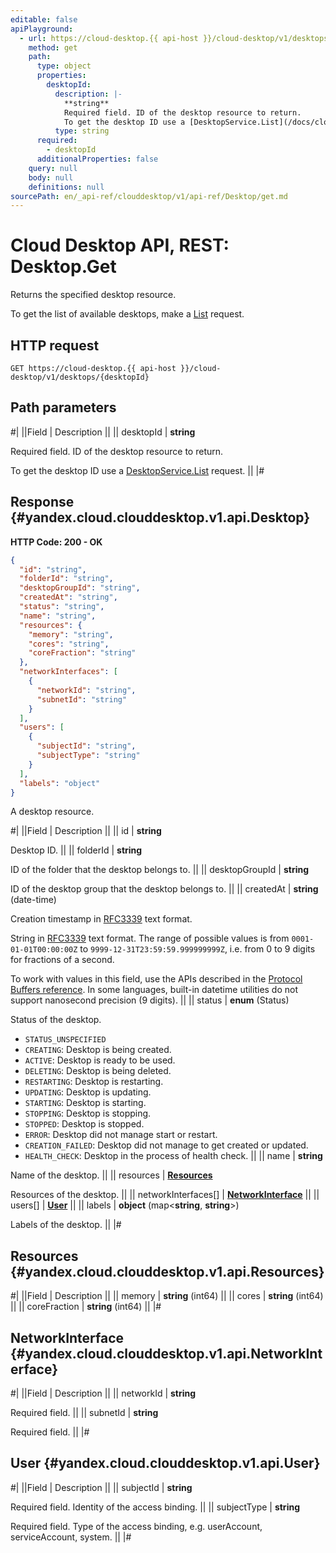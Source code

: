 ```yaml
---
editable: false
apiPlayground:
  - url: https://cloud-desktop.{{ api-host }}/cloud-desktop/v1/desktops/{desktopId}
    method: get
    path:
      type: object
      properties:
        desktopId:
          description: |-
            **string**
            Required field. ID of the desktop resource to return.
            To get the desktop ID use a [DesktopService.List](/docs/cloud-desktop/api-ref/Desktop/list#List) request.
          type: string
      required:
        - desktopId
      additionalProperties: false
    query: null
    body: null
    definitions: null
sourcePath: en/_api-ref/clouddesktop/v1/api-ref/Desktop/get.md
---
```


# Cloud Desktop API, REST: Desktop.Get

Returns the specified desktop resource.

To get the list of available desktops, make a [List](/docs/cloud-desktop/api-ref/Desktop/list#List) request.

## HTTP request

```
GET https://cloud-desktop.{{ api-host }}/cloud-desktop/v1/desktops/{desktopId}
```

## Path parameters

#|
||Field | Description ||
|| desktopId | **string**

Required field. ID of the desktop resource to return.

To get the desktop ID use a [DesktopService.List](/docs/cloud-desktop/api-ref/Desktop/list#List) request. ||
|#

## Response {#yandex.cloud.clouddesktop.v1.api.Desktop}

**HTTP Code: 200 - OK**

```json
{
  "id": "string",
  "folderId": "string",
  "desktopGroupId": "string",
  "createdAt": "string",
  "status": "string",
  "name": "string",
  "resources": {
    "memory": "string",
    "cores": "string",
    "coreFraction": "string"
  },
  "networkInterfaces": [
    {
      "networkId": "string",
      "subnetId": "string"
    }
  ],
  "users": [
    {
      "subjectId": "string",
      "subjectType": "string"
    }
  ],
  "labels": "object"
}
```

A desktop resource.

#|
||Field | Description ||
|| id | **string**

Desktop ID. ||
|| folderId | **string**

ID of the folder that the desktop belongs to. ||
|| desktopGroupId | **string**

ID of the desktop group that the desktop belongs to. ||
|| createdAt | **string** (date-time)

Creation timestamp in [RFC3339](https://www.ietf.org/rfc/rfc3339.txt) text format.

String in [RFC3339](https://www.ietf.org/rfc/rfc3339.txt) text format. The range of possible values is from
`0001-01-01T00:00:00Z` to `9999-12-31T23:59:59.999999999Z`, i.e. from 0 to 9 digits for fractions of a second.

To work with values in this field, use the APIs described in the
[Protocol Buffers reference](https://developers.google.com/protocol-buffers/docs/reference/overview).
In some languages, built-in datetime utilities do not support nanosecond precision (9 digits). ||
|| status | **enum** (Status)

Status of the desktop.

- `STATUS_UNSPECIFIED`
- `CREATING`: Desktop is being created.
- `ACTIVE`: Desktop is ready to be used.
- `DELETING`: Desktop is being deleted.
- `RESTARTING`: Desktop is restarting.
- `UPDATING`: Desktop is updating.
- `STARTING`: Desktop is starting.
- `STOPPING`: Desktop is stopping.
- `STOPPED`: Desktop is stopped.
- `ERROR`: Desktop did not manage start or restart.
- `CREATION_FAILED`: Desktop did not manage to get created or updated.
- `HEALTH_CHECK`: Desktop in the process of health check. ||
|| name | **string**

Name of the desktop. ||
|| resources | **[Resources](#yandex.cloud.clouddesktop.v1.api.Resources)**

Resources of the desktop. ||
|| networkInterfaces[] | **[NetworkInterface](#yandex.cloud.clouddesktop.v1.api.NetworkInterface)** ||
|| users[] | **[User](#yandex.cloud.clouddesktop.v1.api.User)** ||
|| labels | **object** (map<**string**, **string**>)

Labels of the desktop. ||
|#

## Resources {#yandex.cloud.clouddesktop.v1.api.Resources}

#|
||Field | Description ||
|| memory | **string** (int64) ||
|| cores | **string** (int64) ||
|| coreFraction | **string** (int64) ||
|#

## NetworkInterface {#yandex.cloud.clouddesktop.v1.api.NetworkInterface}

#|
||Field | Description ||
|| networkId | **string**

Required field.  ||
|| subnetId | **string**

Required field.  ||
|#

## User {#yandex.cloud.clouddesktop.v1.api.User}

#|
||Field | Description ||
|| subjectId | **string**

Required field. Identity of the access binding. ||
|| subjectType | **string**

Required field. Type of the access binding, e.g. userAccount, serviceAccount, system. ||
|#